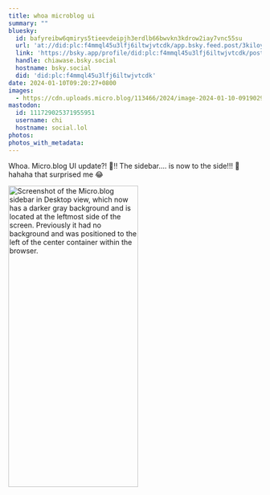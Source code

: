 ```yaml
---
title: whoa microblog ui
summary: ""
bluesky:
  id: bafyreibw6qmirys5tieevdeipjh3erdlb66bwvkn3kdrow2iay7vnc55su
  url: 'at://did:plc:f4mmql45u3lfj6iltwjvtcdk/app.bsky.feed.post/3kiloyena2c2c'
  link: 'https://bsky.app/profile/did:plc:f4mmql45u3lfj6iltwjvtcdk/post/3kiloyena2c2c'
  handle: chiawase.bsky.social
  hostname: bsky.social
  did: 'did:plc:f4mmql45u3lfj6iltwjvtcdk'
date: 2024-01-10T09:20:27+0800
images:
  - https://cdn.uploads.micro.blog/113466/2024/image-2024-01-10-091902909.png
mastodon:
  id: 111729025371955951
  username: chi
  hostname: social.lol
photos: 
photos_with_metadata: 
---
```


Whoa. Micro.blog UI update?! 👀‼️ The sidebar.... is now to the side!!! 🤯 hahaha that surprised me 😂

<img src="uploads/2024/image-2024-01-10-091902909.png" width="258" height="600" alt="Screenshot of the Micro.blog sidebar in Desktop view, which now has a darker gray background and is located at the leftmost side of the screen. Previously it had no background and was positioned to the left of the center container within the browser.">
